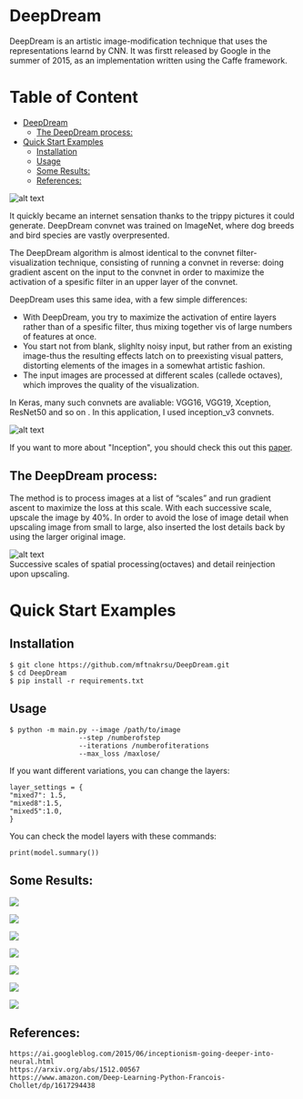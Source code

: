 # DeepDream

DeepDream is an artistic image-modification technique that uses the representations learnd by CNN. It was firstt released by Google in the summer of 2015, as an implementation written using the Caffe framework. 

# Table of Content 

- [DeepDream](#deepdream)
  * [The DeepDream process:](#the-deepdream-process)  
- [Quick Start Examples](#quick-start-examples)
  * [Installation](#installation)
  * [Usage](#usage)
  * [Some Results:](#some-results)
  * [References:](#references)





![alt text](https://images.fastcompany.net/image/upload/w_1153,ar_16:9,c_fill,g_auto,f_auto,q_auto,fl_lossy/wp-cms/uploads/2015/07/3048941-poster-p-1-why-google-deep-dreams-of-dogs.jpg)


It quickly became an internet sensation thanks to the trippy pictures it could generate. DeepDream convnet was trained on ImageNet, where dog breeds and bird species are vastly overpresented.

The DeepDream algorithm is almost identical to the convnet filter-visualization technique, consisting of running a convnet in reverse: doing gradient ascent on the input to the convnet in order to maximize the activation of a spesific filter in an upper layer of the convnet.

DeepDream uses this same idea, with a few simple differences:

- With DeepDream,  you try to maximize the activation of entire layers rather than of a spesific filter, thus mixing together vis of large numbers of features at once.  
- You start not from blank, slighlty noisy input, but rather from an existing image-thus the resulting effects latch on to preexisting visual patters, distorting elements of the images in a somewhat artistic fashion.  
- The input images are processed at different scales (callede octaves), which improves the quality of the visualization.  

In Keras, many such convnets are avaliable: VGG16, VGG19, Xception, ResNet50 and so on . In this application, I used inception_v3 convnets.

![alt text](https://paperswithcode.com/media/methods/inceptionv3onc--oview_vjAbOfw.png)

If you want to more about "Inception", you should check this out this [paper](https://arxiv.org/pdf/1512.00567.pdf).  


## The DeepDream process:

The method is to process images at a list of “scales” and run gradient ascent to maximize the loss at this scale. With each successive scale, upscale the image by 40%. In order to avoid the lose of image detail when upscaling image from small to large, also inserted the lost details back by using the larger original image.

![alt text](https://miro.medium.com/max/4060/1*MiknXo0BmGEecSWDkABHvA.png)  
Successive scales of spatial processing(octaves) and detail reinjection upon upscaling.

# Quick Start Examples

## Installation

    $ git clone https://github.com/mftnakrsu/DeepDream.git  
    $ cd DeepDream  
    $ pip install -r requirements.txt  
    
## Usage 
    $ python -m main.py --image /path/to/image
                     --step /numberofstep
                     --iterations /numberofiterations
                     --max_loss /maxlose/
                     
If you want different variations, you can change the layers:

    layer_settings = {
    "mixed7": 1.5,
    "mixed8":1.5,
    "mixed5":1.0,
    }

You can check the model layers with these commands:

    print(model.summary())

## Some Results:

![](img/4.png)

![](img/8.png)

![](img/2.png)

![](img/9.png)

![](img/1.png)

![](img/6.png)

![](img/7.png)

## References:

    https://ai.googleblog.com/2015/06/inceptionism-going-deeper-into-neural.html  
    https://arxiv.org/abs/1512.00567  
    https://www.amazon.com/Deep-Learning-Python-Francois-Chollet/dp/1617294438
